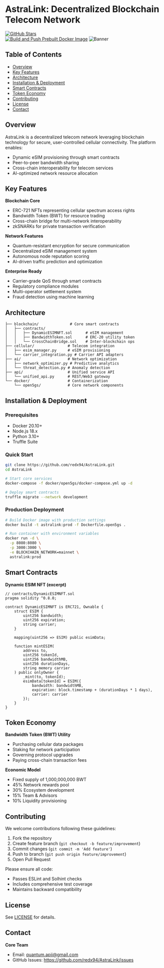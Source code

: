 # AstraLink: Decentralized Blockchain Telecom Network

[![GitHub Stars](https://img.shields.io/github/stars/redx94/AstraLink.svg?style=social)](https://github.com/redx94/AstraLink/stargazers)  
[![Build and Push Prebuilt Docker Image](https://github.com/redx94/AstraLink/actions/workflows/build-and-push.yml/badge.svg)](https://github.com/redx94/AstraLink/actions/workflows/build-and-push.yml)
![Banner](https://github.com/redx94/AstraLink/blob/main/DALL%C2%B7E%202025-02-07%2001.58.20%20-%20A%20futuristic%20technology-themed%20banner%20for%20AstraLink%2C%20a%20decentralized%20blockchain-based%20telecom%20network.%20The%20banner%20should%20have%20a%20sleek%2C%20cyberpunk-inspi.webp)

## Table of Contents
- [Overview](#overview)
- [Key Features](#key-features)
- [Architecture](#architecture)
- [Installation & Deployment](#installation--deployment)
- [Smart Contracts](#smart-contracts)
- [Token Economy](#token-economy)
- [Contributing](#contributing)
- [License](#license)
- [Contact](#contact)

## Overview
AstraLink is a decentralized telecom network leveraging blockchain technology for secure, user-controlled cellular connectivity. The platform enables:

- Dynamic eSIM provisioning through smart contracts
- Peer-to-peer bandwidth sharing
- Cross-chain interoperability for telecom services
- AI-optimized network resource allocation

## Key Features
**Blockchain Core**
- ERC-721 NFTs representing cellular spectrum access rights
- Bandwidth Token (BWT) for resource trading
- Cross-chain bridge for multi-network interoperability
- zkSNARKs for private transaction verification

**Network Features**
- Quantum-resistant encryption for secure communication
- Decentralized eSIM management system
- Autonomous node reputation scoring
- AI-driven traffic prediction and optimization

**Enterprise Ready**
- Carrier-grade QoS through smart contracts
- Regulatory compliance modules
- Multi-operator settlement system
- Fraud detection using machine learning

## Architecture

```
├── blockchain/              # Core smart contracts
│   ├── contracts/
│   │   ├── DynamicESIMNFT.sol      # eSIM management
│   │   ├── BandwidthToken.sol      # ERC-20 utility token  
│   │   └── CrossChainBridge.sol    # Inter-blockchain ops
├── cellular/               # Telecom integration
│   ├── esim_manager.py     # eSIM provisioning
│   └── carrier_integration.py # Carrier API adapters
├── ai/                     # Network optimization
│   ├── network_optimizer.py # Predictive analytics
│   └── threat_detection.py # Anomaly detection
├── api/                    # Unified service API
│   └── unified_api.py      # REST/Web3 gateway
└── docker/                 # Containerization
    └── open5gs/            # Core network components
```

## Installation & Deployment

### Prerequisites
- Docker 20.10+
- Node.js 18.x
- Python 3.10+
- Truffle Suite

### Quick Start
```bash
git clone https://github.com/redx94/AstraLink.git
cd AstraLink

# Start core services
docker-compose -f docker/open5gs/docker-compose.yml up -d

# Deploy smart contracts
truffle migrate --network development
```

### Production Deployment
```bash
# Build Docker image with production settings
docker build -t astralink:prod -f Dockerfile.open5gs .

# Run container with environment variables
docker run -d \
  -p 8080:8080 \
  -p 3000:3000 \
  -e BLOCKCHAIN_NETWORK=mainnet \
  astralink:prod
```

## Smart Contracts

**Dynamic ESIM NFT (excerpt)**
```solidity
// contracts/DynamicESIMNFT.sol
pragma solidity ^0.8.0;

contract DynamicESIMNFT is ERC721, Ownable {
    struct ESIM {
        uint256 bandwidth;
        uint256 expiration;
        string carrier;
    }
    
    mapping(uint256 => ESIM) public esimData;

    function mintESIM(
        address to,
        uint256 tokenId,
        uint256 bandwidthMB,
        uint256 durationDays,
        string memory carrier
    ) public onlyOwner {
        _mint(to, tokenId);
        esimData[tokenId] = ESIM({
            bandwidth: bandwidthMB,
            expiration: block.timestamp + (durationDays * 1 days),
            carrier: carrier
        });
    }
}
```

## Token Economy
**Bandwidth Token (BWT) Utility**
- Purchasing cellular data packages
- Staking for network participation
- Governing protocol upgrades
- Paying cross-chain transaction fees

**Economic Model**
- Fixed supply of 1,000,000,000 BWT
- 45% Network rewards pool
- 30% Ecosystem development
- 15% Team & Advisors
- 10% Liquidity provisioning

## Contributing
We welcome contributions following these guidelines:

1. Fork the repository
2. Create feature branch (`git checkout -b feature/improvement`)
3. Commit changes (`git commit -m 'Add feature'`)
4. Push to branch (`git push origin feature/improvement`)
5. Open Pull Request

Please ensure all code:
- Passes ESLint and Solhint checks
- Includes comprehensive test coverage
- Maintains backward compatibility

## License
See [LICENSE](LICENSE) for details.

## Contact
**Core Team**
- Email: quantum.apii@gmail.com
- GitHub Issues: https://github.com/redx94/AstraLink/issues

